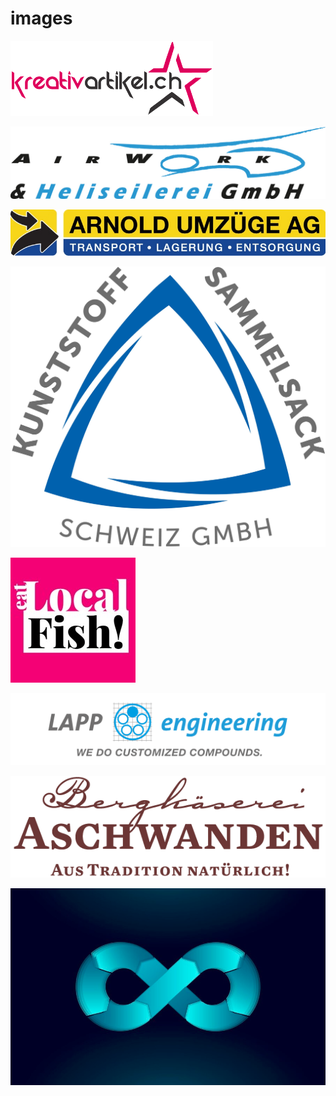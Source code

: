# images

![](static/assets/images/kreativartikel.png)

![](static/assets/images/references/airwork.png)

![](static/assets/images/references/arnold-umzuege.png)

![](static/assets/images/references/kunststoffsammelsack.png)

![](static/assets/images/references/localfish.png)

![](static/assets/images/references/lappengineering.png)

![](static/assets/images/references/bergkaese.png)

![](static/assets/images/blog/devops-cycle.png)